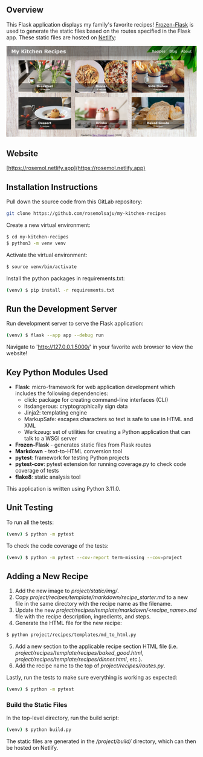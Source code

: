 ## Overview

This Flask application displays my family's favorite recipes!  [Frozen-Flask](https://pythonhosted.org/Frozen-Flask/) is
used to generate the static files based on the routes specified in the Flask app.  These static files are hosted on
[Netlify](https://www.netlify.com):

![My Kitchen Recipes](project/static/img/my_kitchen_app_screenshot.png?raw=true "My Kitchen Recipes")

## Website

[https://rosemol.netlify.app](https://rosemol.netlify.app)

## Installation Instructions

Pull down the source code from this GitLab repository:

```sh
git clone https://github.com/rosemolsaju/my-kitchen-recipes
```

Create a new virtual environment:

```sh
$ cd my-kitchen-recipes
$ python3 -m venv venv
```

Activate the virtual environment:

```sh
$ source venv/bin/activate
```

Install the python packages in requirements.txt:

```sh
(venv) $ pip install -r requirements.txt
```

## Run the Development Server

Run development server to serve the Flask application:

```sh
(venv) $ flask --app app --debug run
```

Navigate to 'http://127.0.0.1:5000/' in your favorite web browser to view the website!

## Key Python Modules Used

* **Flask**: micro-framework for web application development which includes the following dependencies:
  * click: package for creating command-line interfaces (CLI)
  * itsdangerous: cryptographically sign data 
  * Jinja2: templating engine
  * MarkupSafe: escapes characters so text is safe to use in HTML and XML
  * Werkzeug: set of utilities for creating a Python application that can talk to a WSGI server
* **Frozen-Flask** - generates static files from Flask routes
* **Markdown** - text-to-HTML conversion tool
* **pytest**: framework for testing Python projects
* **pytest-cov**: pytest extension for running coverage.py to check code coverage of tests
* **flake8**: static analysis tool

This application is written using Python 3.11.0.

## Unit Testing

To run all the tests:

```sh
(venv) $ python -m pytest
```

To check the code coverage of the tests:

```sh
(venv) $ python -m pytest --cov-report term-missing --cov=project
```

## Adding a New Recipe

1. Add the new image to *project/static/img/*.
2. Copy *project/recipes/template/markdown/recipe_starter.md* to a new file in the same directory with the recipe name as the filename.
3. Update the new *project/recipes/template/markdown/<recipe_name>.md* file with the recipe description, ingredients, and steps.
4. Generate the HTML file for the new recipe:
```sh
$ python project/recipes/templates/md_to_html.py
```
5. Add a new section to the applicable recipe section HTML file (i.e. *project/recipes/template/recipes/baked_good.html*, *project/recipes/template/recipes/dinner.html*, etc.).
6. Add the recipe name to the top of *project/recipes/routes.py*.

Lastly, run the tests to make sure everything is working as expected:
```sh
(venv) $ python -m pytest
```

### Build the Static Files

In the top-level directory, run the build script:

```sh
(venv) $ python build.py
```

The static files are generated in the */project/build/* directory, which can then be hosted on Netlify.
